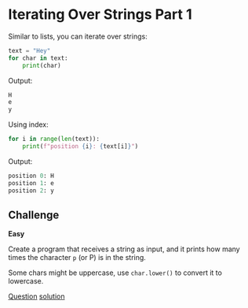 # Iterating Over Strings Part 1

Similar to lists, you can iterate over strings:

```python
text = "Hey"
for char in text:
    print(char)
```

Output:

```python
H
e
y
```

Using index:

```python
for i in range(len(text)):
    print(f"position {i}: {text[i]}")
```

Output:

```python
position 0: H
position 1: e
position 2: y
```

## Challenge

**Easy**

Create a program that receives a string as input, and it prints how many times the character `p` (or P) is in the string.

Some chars might be uppercase, use `char.lower()` to convert it to lowercase.

[Question](q.py) [solution](solution.py)